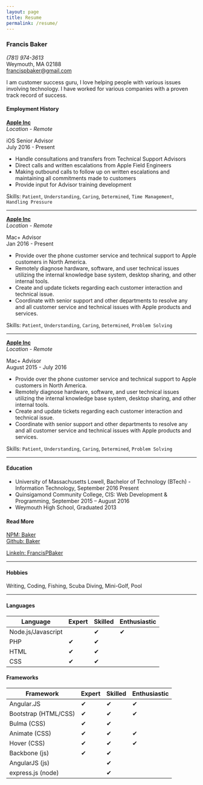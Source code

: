```yaml
---
layout: page
title: Resume
permalink: /resume/
---
```


### Francis Baker

*(781) 974-3613*  
Weymouth, MA 02188    
<francispbaker@gmail.com>

I am customer success guru, I love helping people with various issues involving technology. I have worked for various companies with a proven track record of success.

#### Employment History

**[Apple Inc](https://www.Apple.com/)**  
*Location - Remote* 

iOS Senior Advisor   
July 2016 - Present

-	Handle consultations and transfers from Technical Support Advisors
-	Direct calls and written escalations from Apple Field Engineers
-	Making outbound calls to follow up on written escalations and maintaining all commitments made to customers
-	Provide input for Advisor training development

Skills: `Patient`, `Understanding`, `Caring`, `Determined`, `Time Management`, `Handling Pressure`

---

**[Apple Inc](https://www.Apple.com/)**  
*Location - Remote* 

Mac+ Advisor   
Jan 2016 - Present

-	Provide over the phone customer service and technical support to Apple customers in North America.
-	Remotely diagnose hardware, software, and user technical issues utilizing the internal knowledge base system, desktop sharing, and other internal tools.
-	Create and update tickets regarding each customer interaction and technical issue.
-	Coordinate with senior support and other departments to resolve any and all customer service and technical issues with Apple products and services.

Skills: `Patient`, `Understanding`, `Caring`, `Determined`, `Problem Solving`

---

**[Apple Inc](https://www.Apple.com/)**  
*Location - Remote* 

Mac+ Advisor   
August 2015 - July 2016

-	Provide over the phone customer service and technical support to Apple customers in North America.
-	Remotely diagnose hardware, software, and user technical issues utilizing the internal knowledge base system, desktop sharing, and other internal tools.
-	Create and update tickets regarding each customer interaction and technical issue.
-	Coordinate with senior support and other departments to resolve any and all customer service and technical issues with Apple products and services.

Skills: `Patient`, `Understanding`, `Caring`, `Determined`, `Problem Solving`

---

#### Education

- University of Massachusetts Lowell, Bachelor of Technology (BTech) - Information Technology, September 2016 Present
- Quinsigamond Community College, CIS: Web Development & Programming,  September 2015 – August 2016  
- Weymouth High School, Graduated 2013

#### Read More
[NPM: Baker](https://www.npmjs.com/~baker)  
[Github: Baker](https://github.com/Baker) 

[LinkeIn: FrancisPBaker](https://www.linkedin.com/in/francispbaker/)  

---

#### Hobbies
Writing, Coding, Fishing, Scuba Diving, Mini-Golf, Pool

---

#### Languages

| Language           | Expert         | Skilled        | Enthusiastic   |
|--------------------|----------------|----------------|----------------|
| Node.js/Javascript |                |✔               |✔              |
| PHP                |✔              |✔               |                |
| HTML               |✔              |✔               |                | 
| CSS                |✔              |✔               |                | 

#### Frameworks

| Framework          | Expert         | Skilled        | Enthusiastic   |
|--------------------|----------------|----------------|----------------|
| Angular.JS         |✔               |✔              |✔              |
| Bootstrap (HTML/CSS)|✔              |✔              |✔              |
| Bulma (CSS)        |✔               |✔              |               |
| Animate (CSS)      |✔               |✔              |✔              |
| Hover (CSS)        |✔               |✔              |✔              |
| Backbone (js)      |✔               |✔              |                |
| AngularJS (js)     |                 |✔              |               |
| express.js (node)  |                 |✔              |               |
 
